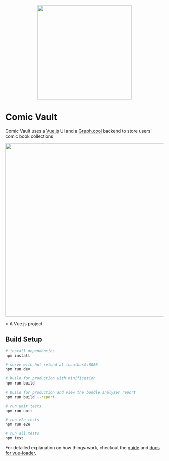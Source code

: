 <p align="center"><img align="center" height="300px" src="http://i.imgur.com/HTsD17J.png"/></p>

# Comic Vault

Comic Vault uses a [Vue.js](https://vuejs.org/) UI and a [Graph.cool](https://www.graph.cool/) backend to store users' comic book collections

<p align="center"><img align="center" width="550px" src="http://i.imgur.com/QHYLtLq.png"/></p>
> A Vue.js project

## Build Setup

``` bash
# install dependencies
npm install

# serve with hot reload at localhost:8080
npm run dev

# build for production with minification
npm run build

# build for production and view the bundle analyzer report
npm run build --report

# run unit tests
npm run unit

# run e2e tests
npm run e2e

# run all tests
npm test
```

For detailed explanation on how things work, checkout the [guide](http://vuejs-templates.github.io/webpack/) and [docs for vue-loader](http://vuejs.github.io/vue-loader).
